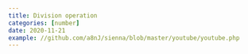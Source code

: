 ```yaml
---
title: Division operation
categories: [number]
date: 2020-11-21
example: //github.com/a8nJ/sienna/blob/master/youtube/youtube.php
---
```

